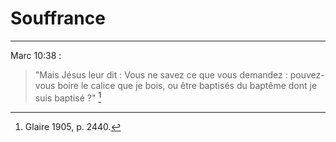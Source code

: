 # Souffrance

***

Marc 10:38 :

> "Mais Jésus leur dit : Vous ne savez ce que vous demandez : pouvez-vous boire le calice que je bois, ou être baptisés du baptême dont je suis baptisé ?" [^1]

[^1]: Glaire 1905, p. 2440.

